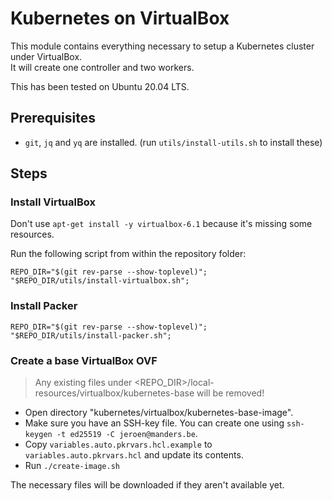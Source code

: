 # Kubernetes on VirtualBox

This module contains everything necessary to setup a Kubernetes cluster under VirtualBox.  
It will create one controller and two workers.

This has been tested on Ubuntu 20.04 LTS.

## Prerequisites

- `git`, `jq` and `yq` are installed. (run `utils/install-utils.sh` to install these)

## Steps

### Install VirtualBox

Don't use `apt-get install -y virtualbox-6.1` because it's missing some resources.  

Run the following script from within the repository folder:
```shell
REPO_DIR="$(git rev-parse --show-toplevel)";
"$REPO_DIR/utils/install-virtualbox.sh";
```

### Install Packer

```shell
REPO_DIR="$(git rev-parse --show-toplevel)";
"$REPO_DIR/utils/install-packer.sh";
```

### Create a base VirtualBox OVF

> Any existing files under <REPO_DIR>/local-resources/virtualbox/kubernetes-base will be removed!

- Open directory "kubernetes/virtualbox/kubernetes-base-image".
- Make sure you have an SSH-key file. You can create one using `ssh-keygen -t ed25519 -C jeroen@manders.be`.
- Copy `variables.auto.pkrvars.hcl.example` to `variables.auto.pkrvars.hcl` and update its contents.
- Run `./create-image.sh`

The necessary files will be downloaded if they aren't available yet.  


